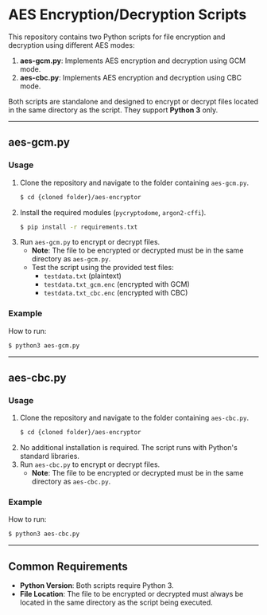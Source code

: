 # AES Encryption/Decryption Scripts

This repository contains two Python scripts for file encryption and decryption using different AES modes:
1. **aes-gcm.py**: Implements AES encryption and decryption using GCM mode.
2. **aes-cbc.py**: Implements AES encryption and decryption using CBC mode.

Both scripts are standalone and designed to encrypt or decrypt files located in the same directory as the script. They support **Python 3** only.

---

## **aes-gcm.py**

### **Usage**
1. Clone the repository and navigate to the folder containing `aes-gcm.py`.
   ```bash
   $ cd {cloned folder}/aes-encryptor
   ```
2. Install the required modules (`pycryptodome`, `argon2-cffi`).
   ```bash
   $ pip install -r requirements.txt
   ```
3. Run `aes-gcm.py` to encrypt or decrypt files.
   - **Note**: The file to be encrypted or decrypted must be in the same directory as `aes-gcm.py`.
   - Test the script using the provided test files:
     - `testdata.txt` (plaintext)
     - `testdata.txt_gcm.enc` (encrypted with GCM)
     - `testdata.txt_cbc.enc` (encrypted with CBC)

### **Example**
How to run:
```bash
$ python3 aes-gcm.py
```

---

## **aes-cbc.py**

### **Usage**
1. Clone the repository and navigate to the folder containing `aes-cbc.py`.
   ```bash
   $ cd {cloned folder}/aes-encryptor
   ```
2. No additional installation is required. The script runs with Python's standard libraries.
3. Run `aes-cbc.py` to encrypt or decrypt files.
   - **Note**: The file to be encrypted or decrypted must be in the same directory as `aes-cbc.py`.

### **Example**
How to run:
```bash
$ python3 aes-cbc.py
```
---

## **Common Requirements**
- **Python Version**: Both scripts require Python 3.
- **File Location**: The file to be encrypted or decrypted must always be located in the same directory as the script being executed.
```